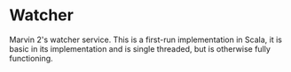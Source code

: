 # Watcher

Marvin 2's watcher service. This is a first-run implementation in Scala, it is basic in its implementation and is single threaded, but is otherwise fully functioning.